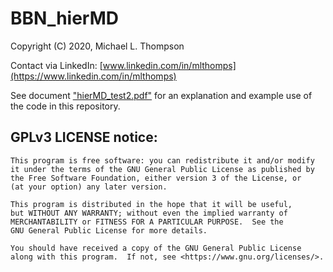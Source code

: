 # BBN_hierMD

Copyright (C) 2020, Michael L. Thompson

Contact via LinkedIn: [www.linkedin.com/in/mlthomps](https://www.linkedin.com/in/mlthomps)


See document ["hierMD_test2.pdf"](https://github.com/apollostream/BBN_hierMD/blob/main/hierMD_test2.pdf) for an explanation and example use of the code in this repository.



## GPLv3 LICENSE notice:

    This program is free software: you can redistribute it and/or modify
    it under the terms of the GNU General Public License as published by
    the Free Software Foundation, either version 3 of the License, or
    (at your option) any later version.

    This program is distributed in the hope that it will be useful,
    but WITHOUT ANY WARRANTY; without even the implied warranty of
    MERCHANTABILITY or FITNESS FOR A PARTICULAR PURPOSE.  See the
    GNU General Public License for more details.

    You should have received a copy of the GNU General Public License
    along with this program.  If not, see <https://www.gnu.org/licenses/>.
    
    
